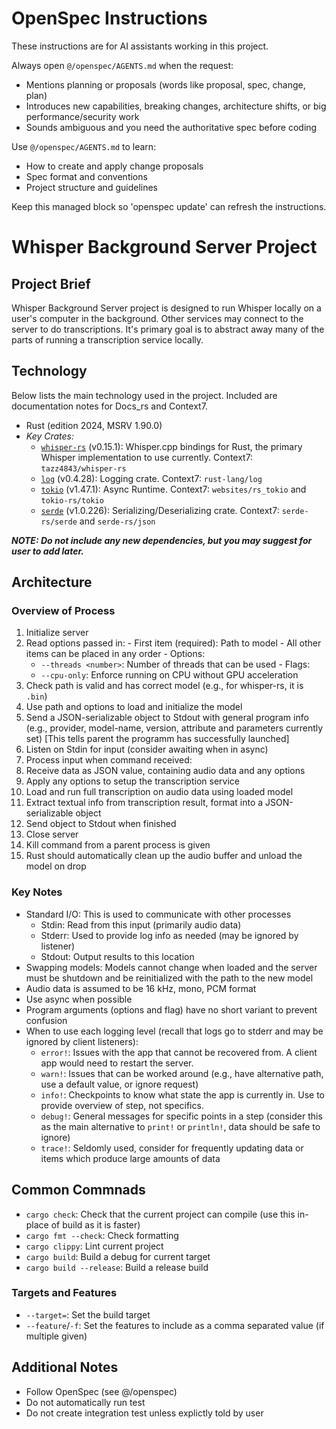 <!-- OPENSPEC:START -->
# OpenSpec Instructions

These instructions are for AI assistants working in this project.

Always open `@/openspec/AGENTS.md` when the request:
- Mentions planning or proposals (words like proposal, spec, change, plan)
- Introduces new capabilities, breaking changes, architecture shifts, or big performance/security work
- Sounds ambiguous and you need the authoritative spec before coding

Use `@/openspec/AGENTS.md` to learn:
- How to create and apply change proposals
- Spec format and conventions
- Project structure and guidelines

Keep this managed block so 'openspec update' can refresh the instructions.

<!-- OPENSPEC:END -->

# Whisper Background Server Project

## Project Brief

Whisper Background Server project is designed to run Whisper locally on a user's computer in the background. Other services may connect to the server to do transcriptions. It's primary goal is to abstract away many of the parts of running a transcription service locally.

## Technology

Below lists the main technology used in the project. Included are documentation notes for Docs_rs and Context7.

- Rust (edition 2024, MSRV 1.90.0)
- _Key Crates:_
  - [`whisper-rs`](https://docs.rs/whisper-rs/) (v0.15.1): Whisper.cpp bindings for Rust, the primary Whisper implementation to use currently. Context7: `tazz4843/whisper-rs`
  - [`log`](https://docs.rs/crate/log/) (v0.4.28): Logging crate. Context7: `rust-lang/log`
  - [`tokio`](https://docs.rs/tokio) (v1.47.1): Async Runtime. Context7: `websites/rs_tokio` and `tokio-rs/tokio`
  - [`serde`](https://docs.rs/serde) (v1.0.226): Serializing/Deserializing crate. Context7: `serde-rs/serde` and `serde-rs/json`

_**NOTE: Do not include any new dependencies, but you may suggest for user to add later.**_

## Architecture

### Overview of Process

1. Initialize server
  1. Read options passed in:
    - First item (required): Path to model
    - All other items can be placed in any order
    - Options:
      - `--threads <number>`: Number of threads that can be used
    - Flags:
      - `--cpu-only`: Enforce running on CPU without GPU acceleration
  2. Check path is valid and has correct model (e.g., for whisper-rs, it is `.bin`)
  3. Use path and options to load and initialize the model
  4. Send a JSON-serializable object to Stdout with general program info (e.g., provider, model-name, version, attribute and parameters currently set) [This tells parent the programm has successfully launched]
2. Listen on Stdin for input (consider awaiting when in async)
3. Process input when command received:
  1. Receive data as JSON value, containing audio data and any options
  2. Apply any options to setup the transcription service
  3. Load and run full transcription on audio data using loaded model
  4. Extract textual info from transcription result, format into a JSON-serializable object
  5. Send object to Stdout when finished
4. Close server
  1. Kill command from a parent process is given
  2. Rust should automatically clean up the audio buffer and unload the model on drop

### Key Notes

- Standard I/O: This is used to communicate with other processes
  - Stdin: Read from this input (primarily audio data)
  - Stderr: Used to provide log info as needed (may be ignored by listener)
  - Stdout: Output results to this location
- Swapping models: Models cannot change when loaded and the server must be shutdown and be reinitialized with the path to the new model
- Audio data is assumed to be 16 kHz, mono, PCM format
- Use async when possible
- Program arguments (options and flag) have no short variant to prevent confusion
- When to use each logging level (recall that logs go to stderr and may be ignored by client listeners):
  - `error!`: Issues with the app that cannot be recovered from. A client app would need to restart the server.
  - `warn!`: Issues that can be worked around (e.g., have alternative path, use a default value, or ignore request) 
  - `info!`: Checkpoints to know what state the app is currently in. Use to provide overview of step, not specifics.
  - `debug!`: General messages for specific points in a step (consider this as the main alternative to `print!` or `println!`, data should be safe to ignore)
  - `trace!`: Seldomly used, consider for frequently updating data or items which produce large amounts of data

## Common Commnads

- `cargo check`: Check that the current project can compile (use this in-place of build as it is faster)
- `cargo fmt --check`: Check formatting
- `cargo clippy`: Lint current project
- `cargo build`: Build a debug for current target
- `cargo build --release`: Build a release build

### Targets and Features

- `--target=`: Set the build target
- `--feature`/`-f`: Set the features to include as a comma separated value (if multiple given)

## Additional Notes

- Follow OpenSpec (see @/openspec)
- Do not automatically run test
- Do not create integration test unless explictly told by user